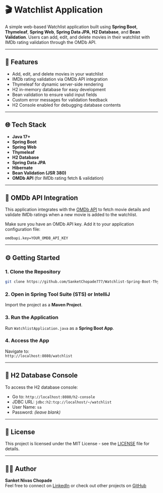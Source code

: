 
# 🎬 Watchlist Application

A simple web-based Watchlist application built using **Spring Boot**, **Thymeleaf**, **Spring Web**, **Spring Data JPA**, **H2 Database**, and **Bean Validation**. Users can add, edit, and delete movies in their watchlist with IMDb rating validation through the OMDb API.

---

## 🚀 Features

- Add, edit, and delete movies in your watchlist
- IMDb rating validation via OMDb API integration
- Thymeleaf for dynamic server-side rendering
- H2 in-memory database for easy development
- Bean validation to ensure valid input fields
- Custom error messages for validation feedback
- H2 Console enabled for debugging database contents

---

## 🌐 Tech Stack

- **Java 17+**
- **Spring Boot**
- **Spring Web**
- **Thymeleaf**
- **H2 Database**
- **Spring Data JPA**
- **Hibernate**
- **Bean Validation (JSR 380)**
- **OMDb API** (for IMDb rating fetch & validation)

---

## 🔗 OMDb API Integration

This application integrates with the [OMDb API](http://www.omdbapi.com/) to fetch movie details and validate IMDb ratings when a new movie is added to the watchlist.

Make sure you have an OMDb API key. Add it to your application configuration file:

```properties
omdbapi.key=YOUR_OMDB_API_KEY
```

---

## ⚙️ Getting Started

### 1. Clone the Repository

```bash
git clone https://github.com/SanketChopade777/Watchlist-Spring-Boot-Thymeleaf-Web-App
```

### 2. Open in Spring Tool Suite (STS) or IntelliJ

Import the project as a **Maven Project**.

### 3. Run the Application

Run `WatchlistApplication.java` as a **Spring Boot App**.

### 4. Access the App

Navigate to:  
`http://localhost:8080/watchlist`

---

## 📂 H2 Database Console

To access the H2 database console:

- Go to: `http://localhost:8080/h2-console`
- JDBC URL: `jdbc:h2:tcp://localhost/~/watchlist`
- User Name: `sa`
- Password: *(leave blank)*

---


## 📜 License

This project is licensed under the MIT License - see the [LICENSE](LICENSE) file for details.

---

## 👨‍💻 Author

**Sanket Nivas Chopade**  
Feel free to connect on [LinkedIn](https://www.linkedin.com/in/sanket-chopade-888546257/) or check out other projects on [GitHub](https://github.com/SanketChopade777)
